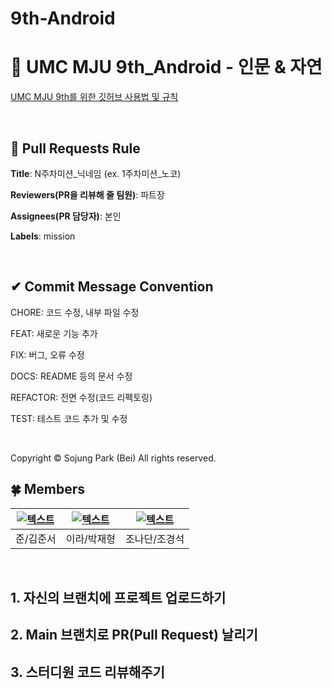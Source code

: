 # 9th-Android

# 💚 UMC MJU 9th_Android - 인문 & 자연

[UMC MJU 9th를 위한 깃허브 사용법 및 규칙](https://www.notion.so/makeus-challenge/Git-Hub-268b57f4596b812a8868c18715676502?source=copy_link)

<br>

## 🌱 Pull Requests Rule

**Title**: N주차미션_닉네임 (ex. 1주차미션_노코)

**Reviewers(PR을 리뷰해 줄 팀원)**: 파트장

**Assignees(PR 담당자)**: 본인

**Labels**: mission

<br>

## ✔ Commit Message Convention

CHORE: 코드 수정, 내부 파일 수정

FEAT: 새로운 기능 추가

FIX: 버그, 오류 수정

DOCS: README 등의 문서 수정

REFACTOR: 전면 수정(코드 리펙토링)

TEST: 테스트 코드 추가 및 수정

<br>

Copyright © Sojung Park (Bei) All rights reserved.


## 🍀 Members
| [![텍스트](https://avatars.githubusercontent.com/u/162302440?v=4)](https://github.com/JunSeo2001) |[![텍스트](https://avatars.githubusercontent.com/u/208924467?v=4)](https://github.com/starain-t1) |[![텍스트](https://avatars.githubusercontent.com/u/83599356?v=4)](https://github.com/rudtjr1106) |
|:------------------------------------------------------------------------------------------:|:---:|:---:|
|                                           준/김준서                                            | 이라/박재형 | 조나단/조경석 |

<br>

## 1. 자신의 브랜치에 프로젝트 업로드하기

## 2. Main 브랜치로 PR(Pull Request) 날리기

## 3. 스터디원 코드 리뷰해주기
